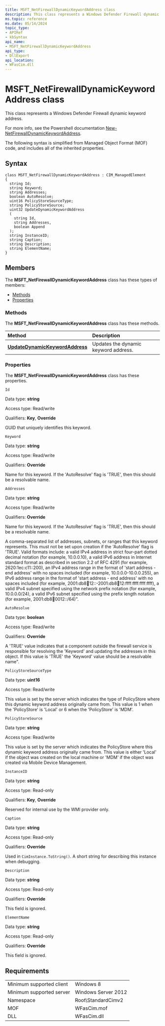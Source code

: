 ```yaml
---
title: MSFT_NetFirewallDynamicKeywordAddress class
description: This class represents a Windows Defender Firewall dynamic keyword address.
ms.topic: reference
ms.date: 05/14/2024
topic_type: 
- APIRef
- kbSyntax
api_name: 
- MSFT_NetFirewallDynamicKeywordAddress
api_type: 
- DllExport
api_location: 
- WFasCim.dll
---
```


# MSFT_NetFirewallDynamicKeywordAddress class

This class represents a Windows Defender Firewall dynamic keyword address.

For more info, see the Powershell documentation [New-NetFirewallDynamicKeywordAddress](/powershell/module/netsecurity/new-netfirewalldynamickeywordaddress).

The following syntax is simplified from Managed Object Format (MOF) code, and includes all of the inherited properties.

## Syntax

```syntax
class MSFT_NetFirewallDynamicKeywordAddress : CIM_ManagedElement
{
  string Id;
  string Keyword;
  string Addresses;
  boolean AutoResolve;
  uint16 PolicyStoreSourceType;
  string PolicyStoreSource;
  uint32 UpdateDynamicKeywordAddress
  (
    string Id,
    string Addresses,
    boolean Append
  );
  string InstanceID;
  string Caption;
  string Description;
  string ElementName;
}
```

## Members

The **MSFT_NetFirewallDynamicKeywordAddress** class has these types of members:

- [Methods](#methods)
- [Properties](#properties)

### Methods

The **MSFT_NetFirewallDynamicKeywordAddress** class has these methods.

| Method | Description |
|:-|:-|
| [**UpdateDynamicKeywordAddress**](updatedynamickeywordaddress-msft-netfirewalldynamickeywordaddress.md) | Updates the dynamic keyword address. |

### Properties

The **MSFT_NetFirewallDynamicKeywordAddress** class has these properties.

`Id`

Data type: **string**

Access type: Read/write

Qualifiers: **Key**, **Override**

GUID that uniquely identifies this keyword.

`Keyword`

Data type: **string**

Access type: Read/write

Qualifiers: **Override**

Name for this keyword. If the 'AutoResolve' flag is 'TRUE', then this should be a resolvable name.

`Addresses`

Data type: **string**

Access type: Read/write

Qualifiers: **Override**

Name for this keyword. If the 'AutoResolve' flag is 'TRUE', then this should be a resolvable name.

A comma-separated list of addresses, subnets, or ranges that this keyword represents. This must not be set upon creation if the 'AutoResolve' flag is 'TRUE'. Valid formats include: a valid IPv4 address in strict four-part dotted decimal notation (for example, 10.0.0.10), a valid IPv6 address in Internet standard format as described in section 2.2 of RFC 4291 (for example, 2620:1ec:c11::200), an IPv4 address range in the format of 'start address - end address' with no spaces included (for example, 10.0.0.0-10.0.0.255), an IPv6 address range in the format of 'start address - end address' with no spaces included (for example, 2001:db8:abcd:12::-2001:db8:abcd:12:ffff:ffff:ffff:ffff), a valid IPv4 subnet specified using the network prefix notation (for example, 10.0.0.0/24), a valid IPv6 subnet specified using the prefix length notation (for example, 2001:db8:abcd:0012::/64)".

`AutoResolve`

Data type: **boolean**

Access type: Read/write

Qualifiers: **Override**

A 'TRUE' value indicates that a component outside the firewall service is responsible for resolving the 'Keyword' and updating the addresses in this object. If this value is 'TRUE' the 'Keyword' value should be a resolvable name".

`PolicyStoreSourceType`

Data type: **uint16**

Access type: Read/write

This value is set by the server which indicates the type of PolicyStore where this dynamic keyword address originally came from. This value is 1 when the 'PolicyStore' is 'Local' or 6 when the 'PolicyStore' is 'MDM'.

`PolicyStoreSource`

Data type: **string**

Access type: Read/write

This value is set by the server which indicates the PolicyStore where this dynamic keyword address originally came from. This value is either 'Local' if the object was created on the local machine or 'MDM' if the object was created via Mobile Device Management.

`InstanceID`

Data type: **string**

Access type: Read-only

Qualifiers: **Key**, **Override**

Reserved for internal use by the WMI provider only.

`Caption`

Data type: **string**

Access type: Read-only

Qualifiers: **Override**

Used in `CimInstance.ToString()`. A short string for describing this instance when debugging.

`Description`

Data type: **string**

Access type: Read-only

Qualifiers: **Override**

This field is ignored.

`ElementName`

Data type: **string**

Access type: Read-only

Qualifiers: **Override**

This field is ignored.

## Requirements

| | |
|-|-|
| Minimum supported client | Windows 8 |
| Minimum supported server | Windows Server 2012 |
| Namespace | Root\\StandardCimv2 |
| MOF | WFasCim.mof |
| DLL | WFasCim.dll |
